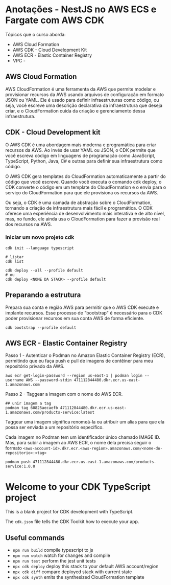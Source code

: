 # Anotações - NestJS no AWS ECS e Fargate com AWS CDK
Tópicos que o curso aborda:
- AWS Cloud Formation
- AWS CDK - Cloud Development Kit
- AWS ECR - Elastic Container Registry
- VPC - 

## AWS Cloud Formation

AWS CloudFormation é uma ferramenta da AWS que permite modelar e provisionar recursos da AWS usando arquivos de configuração em formato JSON ou YAML. Ele é usado para definir infraestruturas como código, ou seja, você escreve uma descrição declarativa da infraestrutura que deseja criar, e o CloudFormation cuida da criação e gerenciamento dessa infraestrutura.

## CDK - Cloud Development kit
O AWS CDK é uma abordagem mais moderna e programática para criar recursos da AWS. Ao invés de usar YAML ou JSON, o CDK permite que você escreva código em linguagens de programação como JavaScript, TypeScript, Python, Java, C# e outras para definir sua infraestrutura como código.

O AWS CDK gera templates do CloudFormation automaticamente a partir do código que você escreve. Quando você executa o comando cdk deploy, o CDK converte o código em um template do CloudFormation e o envia para o serviço do CloudFormation para que ele provisiona os recursos da AWS.

Ou seja, o CDK é uma camada de abstração sobre o CloudFormation, tornando a criação de infraestrutura mais fácil e programática. O CDK oferece uma experiência de desenvolvimento mais interativa e de alto nível, mas, no fundo, ele ainda usa o CloudFormation para fazer a provisão real dos recursos na AWS.

### Iniciar um novo projeto cdk
```shell
cdk init --language typescript

# listar 
cdk list

cdk deploy --all --profile default
# ou 
cdk deploy <NOME DA STACK> --profile default
```

## Preparando a estrutura
Prepara sua conta e região AWS para permitir que o AWS CDK execute e implante recursos. Esse processo de "bootstrap" é necessário para o CDK poder provisionar recursos em sua conta AWS de forma eficiente.
```shell
cdk bootstrap --profile default 
```

## AWS ECR - Elastic Container Registry 

Passo 1 - Autenticar o Podman no Amazon Elastic Container Registry (ECR), permitindo que eu faça push e pull de imagens de contêiner para meu repositório privado da AWS.
```shell
aws ecr get-login-password --region us-east-1 | podman login --username AWS --password-stdin 471112844480.dkr.ecr.us-east-1.amazonaws.com
```

Passo 2 - Taggear a imagem com o nome do AWS ECR.
```shell
## unir imagem a tag
podman tag 60825aecaefb 471112844480.dkr.ecr.us-east-1.amazonaws.com/products-service:latest
```
Taggear uma imagem significa renomeá-la ou atribuir um alias para que ela possa ser enviada a um repositório específico.

Cada imagem no Podman tem um identificador único chamado IMAGE ID. Mas, para subir a imagem ao AWS ECR, o nome dela precisa seguir o formato `<aws-account-id>.dkr.ecr.<aws-region>.amazonaws.com/<nome-do-repositorio>:<tag>`


```shell
podman push 471112844480.dkr.ecr.us-east-1.amazonaws.com/products-service:1.0.0
```

# Welcome to your CDK TypeScript project

This is a blank project for CDK development with TypeScript.

The `cdk.json` file tells the CDK Toolkit how to execute your app.

## Useful commands

* `npm run build`   compile typescript to js
* `npm run watch`   watch for changes and compile
* `npm run test`    perform the jest unit tests
* `npx cdk deploy`  deploy this stack to your default AWS account/region
* `npx cdk diff`    compare deployed stack with current state
* `npx cdk synth`   emits the synthesized CloudFormation template
